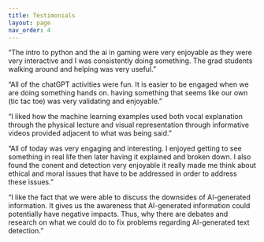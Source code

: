 ```yaml
---
title: Testimonials
layout: page
nav_order: 4
---
```


“The intro to python and the ai in gaming were very enjoyable as they were very interactive and I was consistently doing something. The grad students walking around and helping was very useful.”

“All of the chatGPT activities were fun. It is easier to be engaged when we are doing something hands on. having something that seems like our own (tic tac toe) was very validating and enjoyable.”

“I liked how the machine learning examples used both vocal explanation through the physical lecture and visual representation through informative videos provided adjacent to what was being said.”

“All of today was very engaging and interesting. I enjoyed getting to see something in real life then later having it explained and broken down. I also found the conent and detection very enjoyable it really made me think about ethical and moral issues that have to be addressed in order to address these issues.”

“I like the fact that we were able to discuss the downsides of AI-generated information. It gives us the awareness that AI-generated information could potentially have negative impacts. Thus, why there are debates and research on what we could do to fix problems regarding AI-generated text detection.”